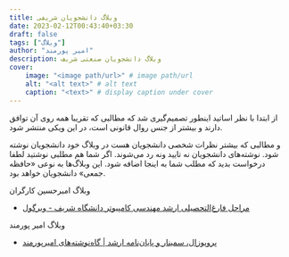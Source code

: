 ```yaml
---
title: وبلاگ دانشجویان شریفی
date: 2023-02-12T00:43:40+03:30
draft: false
tags: ["وبلاگ"]
author: "امیر پورمند"
description: وبلاگ دانشجویان صنعتی شریف
cover:
    image: "<image path/url>" # image path/url
    alt: "<alt text>" # alt text
    caption: "<text>" # display caption under cover
---
```


از ابتدا با نظر اساتید اینطور تصمیم‌گیری شد که مطالبی که تقریبا همه روی آن توافق دارند و بیشتر از جنس روال قانونی است، در این ویکی منتشر شود.

و مطالبی که بیشتر نظرات شخصی دانشجویان هست در وبلاگ خود دانشجویان نوشته شود. نوشته‌های دانشجویان نه تایید ونه رد می‌شوند. اگر شما هم مطلبی نوشتید لطفا درخواست بدید که مطلب شما به اینجا اضافه شود. این وبلاگ‌ها به نوعی «حافظه جمعی» دانشجویان خواهد بود. 

وبلاگ امیرحسین کارگران
- [مراحل فارغ‌التحصیلی ارشد مهندسی کامپیوتر دانشگاه شریف - ویرگول](https://virgool.io/@kargaranamir/mscgradce1041-t96mittn6btl)

وبلاگ امیر پورمند
- [پروپوزال،‌ سمینار و پایان‌نامه ارشد | گاه‌نوشته‌های امیرپورمند](https://aprd.ir/proposal-seminar-thesis/)

